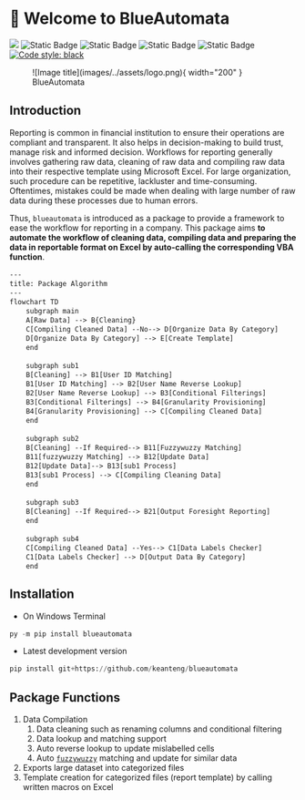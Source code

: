 # 👋 Welcome to BlueAutomata 

[![](https://img.shields.io/badge/project-website-brightgreen)](https://keanteng.github.io/blueautomata/)
![Static Badge](https://img.shields.io/badge/python-3.11-blue)
![Static Badge](https://img.shields.io/pypi/v/BlueAutomata)
![Static Badge](https://static.pepy.tech/badge/BlueAutomata)
![Static Badge](https://img.shields.io/badge/license-MIT-blue)
[![Code style: black](https://img.shields.io/badge/code%20style-black-000000.svg)](https://github.com/psf/black)


<figure markdown>
  ![Image title](images/../assets/logo.png){ width="200" }
  <figcaption>BlueAutomata</figcaption>
</figure>

## Introduction

Reporting is common in financial institution to ensure their operations are compliant and transparent. It also helps in decision-making to build trust, manage risk and informed decision. Workflows for reporting generally involves gathering raw data, cleaning of raw data and compiling raw data into their respective template using Microsoft Excel. For large organization, such procedure can be repetitive, lackluster and time-consuming. Oftentimes, mistakes could be made when dealing with large number of raw data during these processes due to human errors.

Thus, `blueautomata` is introduced as a package to provide a framework to ease the workflow for reporting in a company. This package aims **to automate the workflow of cleaning data, compiling data and preparing the data in reportable format on Excel by auto-calling the corresponding VBA function**.

``` mermaid
---
title: Package Algorithm
---
flowchart TD
    subgraph main
    A[Raw Data] --> B{Cleaning}
    C[Compiling Cleaned Data] --No--> D[Organize Data By Category]
    D[Organize Data By Category] --> E[Create Template]
    end

    subgraph sub1
    B[Cleaning] --> B1[User ID Matching]
    B1[User ID Matching] --> B2[User Name Reverse Lookup]
    B2[User Name Reverse Lookup] --> B3[Conditional Filterings]
    B3[Conditional Filterings] --> B4[Granularity Provisioning]
    B4[Granularity Provisioning] --> C[Compiling Cleaned Data]
    end

    subgraph sub2
    B[Cleaning] --If Required--> B11[Fuzzywuzzy Matching]
    B11[fuzzywuzzy Matching] --> B12[Update Data]
    B12[Update Data]--> B13[sub1 Process]
    B13[sub1 Process] --> C[Compiling Cleaning Data]
    end

    subgraph sub3
    B[Cleaning] --If Required--> B21[Output Foresight Reporting]
    end

    subgraph sub4
    C[Compiling Cleaned Data] --Yes--> C1[Data Labels Checker]
    C1[Data Labels Checker] --> D[Output Data By Category]
    end 
```

## Installation
- On Windows Terminal
```py title='Terminal'
py -m pip install blueautomata
```

- Latest development version
```py title='Terminal'
pip install git+https://github.com/keanteng/blueautomata
```

## Package Functions
1. Data Compilation 
      1. Data cleaning such as renaming columns and conditional filtering
      2. Data lookup and matching support
      3. Auto reverse lookup to update mislabelled cells
      4. Auto [`fuzzywuzzy`](https://pypi.org/project/fuzzywuzzy/) matching and update for similar data
2. Exports large dataset into categorized files 
3. Template creation for categorized files (report template) by calling written macros on Excel
